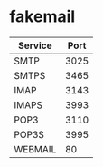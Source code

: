 # fakemail

Service | Port
--- | ---
SMTP | 3025
SMTPS | 3465
IMAP | 3143
IMAPS | 3993
POP3 | 3110
POP3S | 3995
WEBMAIL | 80

